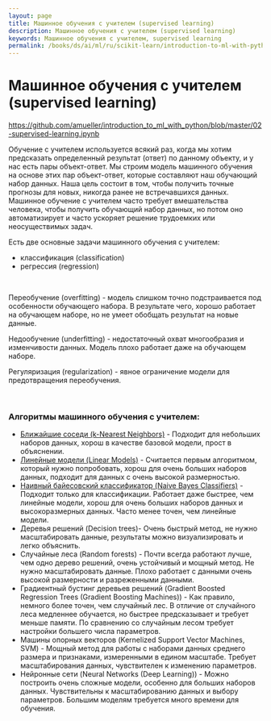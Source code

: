 ```yaml
---
layout: page
title: Машинное обучения с учителем (supervised learning)
description: Машинное обучения с учителем (supervised learning)
keywords: Машинное обучения с учителем, supervised learning
permalink: /books/ds/ai/ml/ru/scikit-learn/introduction-to-ml-with-python/supervised-learning/
---
```


# Машинное обучения с учителем (supervised learning)

https://github.com/amueller/introduction_to_ml_with_python/blob/master/02-supervised-learning.ipynb

Обучение с учителем используется всякий раз, когда мы хотим предсказать определенный результат (ответ) по данному объекту, и у нас есть пары объект-ответ. Мы строим модель машинного обучения на основе этих пар объект-ответ, которые составляют наш обучающий набор данных. Наша цель состоит в том, чтобы получить точные прогнозы для новых, никогда ранее не встречавшихся данных. Машинное обучение с учителем часто требует вмешательства человека, чтобы получить обучающий набор данных, но потом оно автоматизирует и часто ускоряет решение трудоемких или неосуществимых задач.

Есть две основные задачи машинного обучения с учителем:

- классификация (classification)
- регрессия (regression)

<br/>

Переобучение (overfitting) - модель слишком точно подстраивается под особенности обучающего набора. В результате чего, хорошо работает на обучающем наборе, но не умеет обобщать результат на новые данные.

Недообучение (underfitting) - недостаточный охват многообразия и изменчивости данных. Модель плохо работает даже на обучающем наборе.

Регуляризация (regularization) - явное ограничение модели для предотвращения переобучения.

<br/>

### Алгоритмы машинного обучения с учителем:

- <a href="/books/ds/ai/ml/ru/scikit-learn/introduction-to-ml-with-python/supervised-learning/k-nearest-neighbors/">Ближайшие соседи (k-Nearest Neighbors)</a> - Подходит для небольших наборов данных, хорош в качестве базовой модели, прост в объяснении.
- <a href="/books/ds/ai/ml/ru/scikit-learn/introduction-to-ml-with-python/supervised-learning/linear-models/">Линейные модели (Linear Models)</a> - Считается первым алгоритмом, который нужно попробовать, хорош для очень больших наборов данных, подходит для данных с очень высокой размерностью.
- <a href="/books/ds/ai/ml/ru/scikit-learn/introduction-to-ml-with-python/supervised-learning/naive-bayes-classifiers/">Наивный байесовский классификатор (Naive Bayes Classifiers)</a> - Подходит только для классификации. Работает даже быстрее, чем линейные модели, хорош для очень больших наборов данных и высокоразмерных данных. Часто менее точен, чем линейные модели.
- Деревья решений (Decision trees)- Очень быстрый метод, не нужно масштабировать данные, результаты можно визуализировать и легко объяснить.
- Случайные леса (Random forests) - Почти всегда работают лучше, чем одно дерево решений, очень устойчивый и мощный метод. Не нужно масштабировать данные.
  Плохо работает с данными очень высокой размерности и разреженными данными.
- Градиентный бустинг деревьев решений (Gradient Boosted Regression Trees (Gradient Boosting Machines)) - Как правило, немного более точен, чем случайный лес. В отличие от случайного леса медленнее обучается, но быстрее предсказывает и требует меньше памяти. По сравнению со случайным лесом требует настройки большего числа параметров.
- Машины опорных векторов (Kernelized Support Vector Machines, SVM) - Мощный метод для работы с наборами данных среднего размера и признаками, измеренными в едином масштабе.
  Требует масштабирования данных, чувствителен к изменению параметров.
- Нейронные сети (Neural Networks (Deep Learning)) - Можно построить очень сложные модели, особенно для больших наборов данных. Чувствительны к масштабированию данных и выбору параметров. Большим моделям требуется много времени для обучения.
